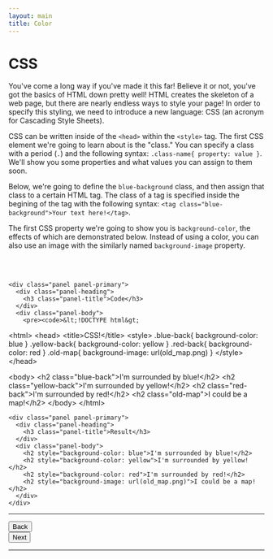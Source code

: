 ```yaml
---
layout: main
title: Color
---
```


# CSS

You've come a long way if you've made it this far! Believe it or not, you've got the basics of HTML down pretty well! HTML creates the skeleton of a web page, but there are nearly endless ways to style your page! In order to specify this styling, we need to introduce a new language: CSS (an acronym for Cascading Style Sheets).

CSS can be written inside of the `<head>` within the `<style>` tag. The first CSS element we're going to learn about is the "class." You can specify a class with a period (`.`) and the following syntax: `.class-name{ property: value }`. We'll show you some properties and what values you can assign to them soon.

Below, we're going to define the `blue-background` class, and then assign that class to a certain HTML tag. The class of a tag is specified inside the begining of the tag with the following syntax: `<tag class="blue-background">Your text here!</tag>`.

The first CSS property we're going to show you is `background-color`, the effects of which are demonstrated below. Instead of using a color, you can also use an image with the similarly named `background-image` property.


<br></br>

<div class="row">
  <div class="col-md-6">

    <div class="panel panel-primary">
      <div class="panel-heading">
        <h3 class="panel-title">Code</h3>
      </div>
      <div class="panel-body">
        <pre><code>&lt;!DOCTYPE html&gt;
&lt;html&gt;
  &lt;head&gt;
    &lt;title&gt;CSS!&lt;/title&gt;
    &lt;style&gt;
      .blue-back{ background-color: blue }
      .yellow-back{ background-color: yellow }
      .red-back{ background-color: red }
      .old-map{ background-image: url(old_map.png) }
    &lt;/style&gt;
  &lt;/head&gt;

  &lt;body&gt;
    &lt;h2 class="blue-back"&gt;I'm surrounded by blue!&lt;/h2&gt;
    &lt;h2 class="yellow-back"&gt;I'm surrounded by yellow!&lt;/h2&gt;
    &lt;h2 class="red-back"&gt;I'm surrounded by red!&lt;/h2&gt;
    &lt;h2 class="old-map"&gt;I could be a map!&lt;/h2&gt;
  &lt;/body&gt;
&lt;/html&gt;</code></pre>
      </div>
    </div>
  
  </div>
  <div class="col-md-6">

    <div class="panel panel-primary">
      <div class="panel-heading">
        <h3 class="panel-title">Result</h3>
      </div>
      <div class="panel-body">
        <h2 style="background-color: blue">I'm surrounded by blue!</h2>
        <h2 style="background-color: yellow">I'm surrounded by yellow!</h2>
        <h2 style="background-color: red">I'm surrounded by red!</h2>
        <h2 style="background-image: url(old_map.png)">I could be a map!</h2>
      </div>
    </div>

  </div>
</div>

---

<div class="row">
  <div class="col-md-1">
    <a href="../images"><button type="button" class="btn btn-primary btn-lg">Back</button></a>
  </div>
  <div class="col-md-1">
    <a href="../text"><button type="button" class="btn btn-primary btn-lg">Next</button></a>
  </div>
</div>

---
